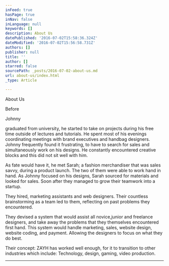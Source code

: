 ```yaml
---
inFeed: true
hasPage: true
inNav: false
inLanguage: null
keywords: []
description: About Us
datePublished: '2016-07-02T15:58:36.324Z'
dateModified: '2016-07-02T15:56:58.731Z'
authors: []
publisher: null
title: ''
author: []
starred: false
sourcePath: _posts/2016-07-02-about-us.md
url: about-us/index.html
_type: Article

---
```

About Us

Before 

Johnny

graduated from university, he started to take on projects during his free time outside of lectures and tutorials. He spent most of his evenings coordinating meetings with brand executives and handbag designers. Johnny frequently found it frustrating, to have to search for sales and simultaneously work on his designs. He constantly encountered creative blocks and this did not sit well with him. 

As fate would have it, he met Sarah; a fashion merchandiser that was sales savvy, during a product launch. The two of them were able to work hand in hand. As Johnny focused on his designs, Sarah sourced for materials and looked for sales. Soon after they managed to grow their teamwork into a startup.

They hired, marketing assistants and web designers. Their countless brainstorming as a team led to them, reflecting on past problems they encountered. 

They devised a system that would assist all novice,junior and freelance designers, and take away the problems that they themselves encountered first hand. This system would handle marketing, sales, website design, website coding, and payment. Allowing the designers to focus on what they do best. 

Their concept: ZAYH has worked well enough, for it to transition to other industries which include: Technology, design, gaming, video production. 

****